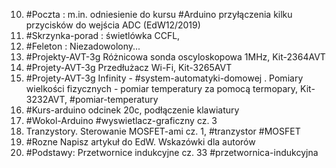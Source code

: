 10. #Poczta : m.in. odniesienie do kursu #Arduino  przyłączenia kilku przycisków do wejścia ADC (EdW12/2019)
12. #Skrzynka-porad : świetlówka CCFL, 
14. #Feleton : Niezadowolony...
15. #Projekty-AVT-3g Różnicowa sonda oscyloskopowa 1MHz, Kit-2364AVT
18. #Projety-AVT-3g Przedłużacz Wi-Fi, Kit-3265AVT
22. #Projety-AVT-3g Infinity - #system-automatyki-domowej . Pomiary wielkości fizycznych - pomiar temperatury za pomocą termopary, Kit-3232AVT, #pomiar-temperatury
26. #Kurs-arduino odcinek 20c, podłączenie klawiatury 
29. #Wokol-Arduino #wyswietlacz-graficzny cz. 3
32. Tranzystory. Sterowanie MOSFET-ami cz. 1, #tranzystor #MOSFET 
36. #Rozne Napisz artykuł do EdW. Wskazówki dla autorów 
38. #Podstawy: Przetwornice indukcyjne cz. 33 #przetwornica-indukcyjna